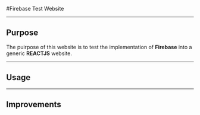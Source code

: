 #Firebase Test Website
<hr/>

<h2>Purpose</h2>

<p>The puirpose of this website is to test the implementation of <b>Firebase</b> into a generic <b>REACTJS</b> website.</p>

<hr/>

<h2>Usage</h2>

<p></p>

<hr/>

<h2>Improvements<h2>
  
<p></p>
